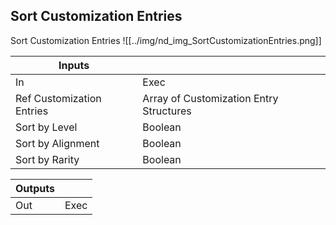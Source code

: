 ## Sort Customization Entries
Sort Customization Entries
![[../img/nd_img_SortCustomizationEntries.png]]

|Inputs||
|--|--|
| In | Exec |
| Ref Customization Entries | Array of Customization Entry Structures |
| Sort by Level | Boolean |
| Sort by Alignment | Boolean |
| Sort by Rarity | Boolean |

|Outputs||
|--|--|
| Out | Exec |
